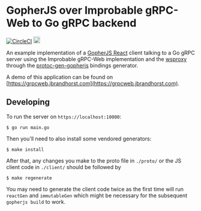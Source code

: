 # GopherJS over Improbable gRPC-Web to Go gRPC backend
[![CircleCI](https://circleci.com/gh/johanbrandhorst/grpcweb-example.svg?style=svg)](https://circleci.com/gh/johanbrandhorst/grpcweb-example)
<a href="https://cloud.docker.com/swarm/jfbrandhorst/repository/docker/jfbrandhorst/grpcweb-example/general" alt="Docker cloud repo">
<img src="https://www.docker.com/sites/default/files/mono_horizontal_large.png" height="18"/>
</a>

An example implementation of a
[GopherJS React](https://myitcv.io/react)
client talking to a Go gRPC server using the Improbable gRPC-Web implementation and
the [wsproxy](https://github.com/johanbrandhorst/protobuf/tree/master/wsproxy)
through the
[protoc-gen-gopherjs](https://github.com/johanbrandhorst/protobuf/tree/master/protoc-gen-gopherjs)
bindings generator.

A demo of this application can be found on
[https://grpcweb.jbrandhorst.com](https://grpcweb.jbrandhorst.com).

## Developing
To run the server on `https://localhost:10000`:

```
$ go run main.go
```

Then you'll need to also install some vendored generators:

```
$ make install
```

After that, any changes you make to the proto file in `./proto/` or the JS client code
in `./client/` should be followed by

```
$ make regenerate
```

You may need to generate the client code twice as the first time will run `reactGen` and
`immutableGen` which might be necessary for the subsequent `gopherjs build` to work.
